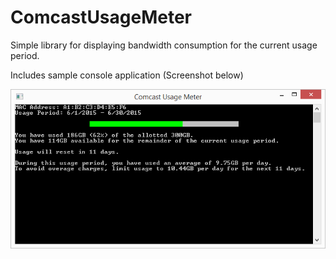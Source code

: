 # ComcastUsageMeter
Simple library for displaying bandwidth consumption for the current usage period.

Includes sample console application (Screenshot below)

![Alt text](/SampleScreenshot.png?raw=true "Screenshot of Sample Console Application")

